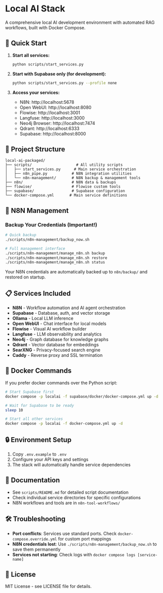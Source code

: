# Local AI Stack

A comprehensive local AI development environment with automated RAG workflows, built with Docker Compose.

## 🚀 Quick Start

1. **Start all services:**

   ```bash
   python scripts/start_services.py
   ```

2. **Start with Supabase only (for development):**

   ```bash
   python scripts/start_services.py --profile none
   ```

3. **Access your services:**
   - N8N: http://localhost:5678
   - Open WebUI: http://localhost:8080
   - Flowise: http://localhost:3001
   - Langfuse: http://localhost:3000
   - Neo4j Browser: http://localhost:7474
   - Qdrant: http://localhost:6333
   - Supabase: http://localhost:8000

## 📁 Project Structure

```
local-ai-packaged/
├── scripts/                    # All utility scripts
│   ├── start_services.py      # Main service orchestration
│   ├── n8n_pipe.py           # N8N integration utilities
│   └── n8n-management/       # N8N backup & management tools
├── n8n/                      # N8N data & backups
├── flowise/                  # Flowise custom tools
├── supabase/                 # Supabase configuration
└── docker-compose.yml       # Main service definitions
```

## 🔧 N8N Management

### Backup Your Credentials (Important!)

```bash
# Quick backup
./scripts/n8n-management/backup_now.sh

# Full management interface
./scripts/n8n-management/manage_n8n.sh backup
./scripts/n8n-management/manage_n8n.sh restore
./scripts/n8n-management/manage_n8n.sh status
```

Your N8N credentials are automatically backed up to `n8n/backup/` and restored on startup.

## 📋 Services Included

- **N8N** - Workflow automation and AI agent orchestration
- **Supabase** - Database, auth, and vector storage
- **Ollama** - Local LLM inference
- **Open WebUI** - Chat interface for local models
- **Flowise** - Visual AI workflow builder
- **Langfuse** - LLM observability and analytics
- **Neo4j** - Graph database for knowledge graphs
- **Qdrant** - Vector database for embeddings
- **SearXNG** - Privacy-focused search engine
- **Caddy** - Reverse proxy and SSL termination

## 🐳 Docker Commands

If you prefer docker commands over the Python script:

```bash
# Start Supabase first
docker compose -p localai -f supabase/docker/docker-compose.yml up -d

# Wait for Supabase to be ready
sleep 10

# Start all other services
docker compose -p localai -f docker-compose.yml up -d
```

## 🔒 Environment Setup

1. Copy `.env.example` to `.env`
2. Configure your API keys and settings
3. The stack will automatically handle service dependencies

## 📖 Documentation

- See `scripts/README.md` for detailed script documentation
- Check individual service directories for specific configurations
- N8N workflows and tools are in `n8n-tool-workflows/`

## 🛠 Troubleshooting

- **Port conflicts**: Services use standard ports. Check `docker-compose.override.yml` for custom port mappings
- **N8N credentials lost**: Use `./scripts/n8n-management/backup_now.sh` to save them permanently
- **Services not starting**: Check logs with `docker compose logs [service-name]`

## 📄 License

MIT License - see LICENSE file for details.
